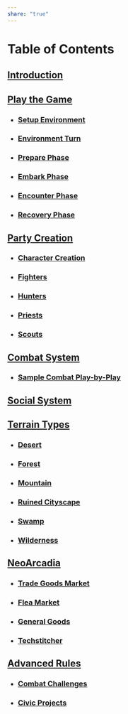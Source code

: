 ```yaml
---  
share: "true"  
---  
```

  
# Table of Contents  
  
## [Introduction](./index.html)  
  
## [Play the Game](./Play%20the%20Game.html)  
  
- ### [Setup Environment](./Environment%20System.html)  
- ### [Environment Turn](./Environment%20Turn.html)  
- ### [Prepare Phase](./Prepare%20Phase.html)  
- ### [Embark Phase](./Embark%20Phase.html)  
- ### [Encounter Phase](./Encounter%20Phase.html)  
- ### [Recovery Phase](./Recovery%20Phase.html)  
  
## [Party Creation](./Party%20Creation.html)  
  
- ### [Character Creation](./Character%20Creation.html)  
- ### [Fighters](./Fighters.html)  
- ### [Hunters](./Hunters.html)  
- ### [Priests](./Priests.html)  
- ### [Scouts](./Scouts.html)  
  
## [Combat System](./Combat%20System.html)  
  
- ### [Sample Combat Play-by-Play](./Sample%20Combat%20Play-by-Play.html)  
  
## [Social System](./Social%20System.html)  
  
## [Terrain Types](./Terrain%20Types.html)  
  
- ### [Desert](Desert.mg)  
- ### [Forest](./Forest.html)  
- ### [Mountain](./Mountain.html)  
- ### [Ruined Cityscape](./Ruined%20Cityscape.html)  
- ### [Swamp](./Swamp.html)  
- ### [Wilderness](./Wilderness.html)   
  
## [NeoArcadia](./NeoArcadia.html)  
  
- ### [Trade Goods Market](./Trade%20Goods%20Market.html)  
- ### [Flea Market](./Flea%20Market.html)  
- ### [General Goods](./General%20Goods.html)  
- ### [Techstitcher](./Techstitcher.html)  
   
## [Advanced Rules](./Advanced%20Rules.html)  
  
- ### [Combat Challenges](./Combat%20Challenges.html)  
- ### [Civic Projects](./Civic%20Projects.html)  
  
